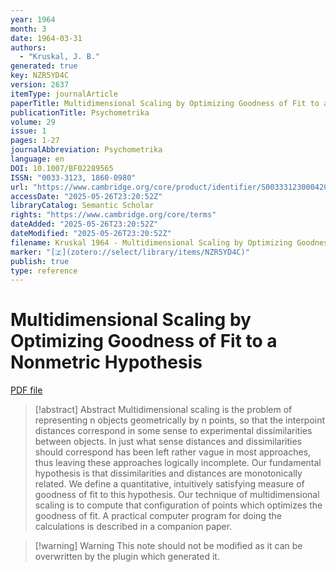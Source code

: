 ```yaml
---
year: 1964
month: 3
date: 1964-03-31
authors:
  - "Kruskal, J. B."
generated: true
key: NZR5YD4C
version: 2637
itemType: journalArticle
paperTitle: Multidimensional Scaling by Optimizing Goodness of Fit to a Nonmetric Hypothesis
publicationTitle: Psychometrika
volume: 29
issue: 1
pages: 1-27
journalAbbreviation: Psychometrika
language: en
DOI: 10.1007/BF02289565
ISSN: "0033-3123, 1860-0980"
url: "https://www.cambridge.org/core/product/identifier/S003331230004206X/type/journal_article"
accessDate: "2025-05-26T23:20:52Z"
libraryCatalog: Semantic Scholar
rights: "https://www.cambridge.org/core/terms"
dateAdded: "2025-05-26T23:20:52Z"
dateModified: "2025-05-26T23:20:52Z"
filename: Kruskal 1964 - Multidimensional Scaling by Optimizing Goodness of Fit to a Nonmetric Hypothesis.pdf
marker: "[🇿](zotero://select/library/items/NZR5YD4C)"
publish: true
type: reference
---
```

# Multidimensional Scaling by Optimizing Goodness of Fit to a Nonmetric Hypothesis

[PDF file](/Papers/PDFs/Kruskal%201964%20-%20Multidimensional%20Scaling%20by%20Optimizing%20Goodness%20of%20Fit%20to%20a%20Nonmetric%20Hypothesis.pdf)

> [!abstract] Abstract
> Multidimensional scaling is the problem of representing
>               n
>               objects geometrically by
>               n
>               points, so that the interpoint distances correspond in some sense to experimental dissimilarities between objects. In just what sense distances and dissimilarities should correspond has been left rather vague in most approaches, thus leaving these approaches logically incomplete. Our fundamental hypothesis is that dissimilarities and distances are monotonically related. We define a quantitative, intuitively satisfying measure of goodness of fit to this hypothesis. Our technique of multidimensional scaling is to compute that configuration of points which optimizes the goodness of fit. A practical computer program for doing the calculations is described in a companion paper.

>[!warning] Warning
> This note should not be modified as it can be overwritten by the plugin which generated it.

